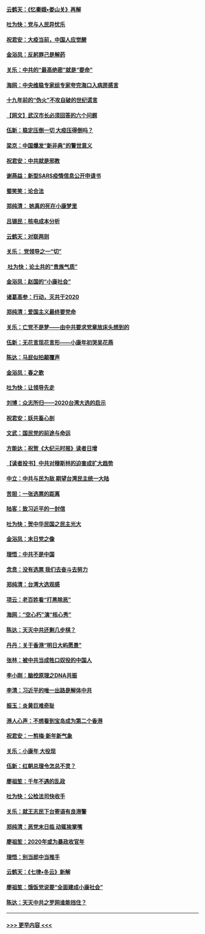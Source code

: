 #### [云鹤天：《忆秦娥▪娄山关》再解](../pages/nsc993/n11824682.md?t=01280722) 
#### [吐为快：党与人民异忧乐](../pages/nsc993/n11824660.md?t=01280722) 
#### [祝君安：大疫当前，中国人应觉醒](../pages/nsc993/n11821946.md?t=01280722) 
#### [金浴凤：反躬罪己是解药](../pages/nsc993/n11820280.md?t=01280722) 
#### [关乐：中共的“最高绝密”就是“要命”](../pages/nsc993/n11816946.md?t=01280722) 
#### [海网：中央维稳专家组专家夸完海口入病房感言](../pages/nsc993/n11815138.md?t=01280722) 
#### [十九年前的“伪火”不攻自破的世纪谎言](../pages/nsc993/n11813238.md?t=01280722) 
#### [【网文】武汉市长必须回答的六个问题](../pages/nsc993/n11813848.md?t=01280722) 
#### [伍新：稳定压倒一切 大疫压得倒吗？](../pages/nsc993/n11812634.md?t=01280722) 
#### [梁京：中国爆发“新非典”的警世意义](../pages/nsc993/n11812554.md?t=01280722) 
#### [祝君安：中共就是邪教](../pages/nsc993/n11812431.md?t=01280722) 
#### [谢燕益：新型SARS疫情信息公开申请书](../pages/nsc993/n11808840.md?t=01280722) 
#### [蜀笑笑：论合法](../pages/nsc993/n11808064.md?t=01280722) 
#### [郑纯清： 她真的死在小康梦里](../pages/nsc993/n11806623.md?t=01280722) 
#### [吕锡民：核电成本分析](../pages/nsc993/n11806284.md?t=01280722) 
#### [云鹤天：对联两则](../pages/nsc993/n11805957.md?t=01280722) 
#### [关乐： 党领导之一“切”](../pages/nsc993/n11804505.md?t=01280722) 
#### [ 吐为快：论土共的“贵族气质”](../pages/nsc993/n11804490.md?t=01280722) 
#### [金浴凤：赵国的“小康社会”](../pages/nsc993/n11804452.md?t=01280722) 
#### [诸葛高参：行动，灭共于2020](../pages/nsc993/n11804120.md?t=01280722) 
#### [郑纯清：爱国主义最终要党命](../pages/nsc993/n11802197.md?t=01280722) 
#### [关乐：亡党不是梦——由中共要求党章放床头想到的](../pages/nsc993/n11802156.md?t=01280722) 
#### [伍新：无花言现花言形——小康年初哭吴花燕](../pages/nsc993/n11800044.md?t=01280722) 
#### [陈达：马屁似拍颠覆声](../pages/nsc993/n11800010.md?t=01280722) 
#### [金浴凤：春之歌](../pages/nsc993/n11797687.md?t=01280722) 
#### [吐为快：让领导先走](../pages/nsc993/n11797512.md?t=01280722) 
#### [刘博：众志所归——2020台湾大选的启示](../pages/nsc993/n11796878.md?t=01280722) 
#### [祝君安：妖共畜心剖](../pages/nsc993/n11794273.md?t=01280722) 
#### [文武：国民党的前途与命运](../pages/nsc993/n11794198.md?t=01280722) 
#### [方能达：祝贺《大纪元时报》读者日增](../pages/nsc993/n11793807.md?t=01280722) 
#### [【读者投书】中共对穆斯林的迫害成扩大趋势](../pages/nsc993/n11791371.md?t=01280722) 
#### [中立：中共与民为敌 期望台湾民主统一大陆](../pages/nsc993/n11790392.md?t=01280722) 
#### [苦胆：一张选票的距离](../pages/nsc993/n11788914.md?t=01280722) 
#### [陆客：致习近平的一封信](../pages/nsc993/n11788867.md?t=01280722) 
#### [吐为快：贺中华民国之民主光大](../pages/nsc993/n11788618.md?t=01280722) 
#### [金浴凤：末日党之像](../pages/nsc993/n11787475.md?t=01280722) 
#### [理悟：中共不是中国](../pages/nsc993/n11787463.md?t=01280722) 
#### [念贲：没有选票  我们去奋斗去努力](../pages/nsc993/n11787398.md?t=01280722) 
#### [郑纯清：台湾大选观感](../pages/nsc993/n11786210.md?t=01280722) 
#### [项云：老百姓看“打黑除恶”](../pages/nsc993/n11785398.md?t=01280722) 
#### [海网：“空心朽”演“核心秀”](../pages/nsc993/n11783874.md?t=01280722) 
#### [陈达：天灭中共还剩几步棋？](../pages/nsc993/n11783719.md?t=01280722) 
#### [丹丹：关于香港“明日大屿愿景”](../pages/nsc993/n11783273.md?t=01280722) 
#### [张林：被中共当成牲口奴役的中国人](../pages/nsc993/n11782397.md?t=01280722) 
#### [李小刚：脑控原理之DNA共振](../pages/nsc993/n11780962.md?t=01280722) 
#### [李清：习近平的唯一出路是解体中共](../pages/nsc993/n11780866.md?t=01280722) 
#### [振玉：炎黄巨难奇耻](../pages/nsc993/n11779632.md?t=01280722) 
#### [港人心声：不想看到宝岛成为第二个香港](../pages/nsc993/n11778817.md?t=01280722) 
#### [祝君安：一剪梅‧新年新气象](../pages/nsc993/n11776340.md?t=01280722) 
#### [关乐：小康年 大役现](../pages/nsc993/n11774213.md?t=01280722) 
#### [伍新：红朝总理令怎总不灵？](../pages/nsc993/n11770813.md?t=01280722) 
#### [廖祖笙：千年不遇的乱政](../pages/nsc993/n11770373.md?t=01280722) 
#### [吐为快：公检法司快收手](../pages/nsc993/n11770359.md?t=01280722) 
#### [关乐：就王志民下台寄语有良港警](../pages/nsc993/n11769903.md?t=01280722) 
#### [郑纯清：恶党末日临 动辄挨掌嘴](../pages/nsc993/n11769356.md?t=01280722) 
#### [廖祖笙：2020年或为暴政收官年](../pages/nsc993/n11768216.md?t=01280722) 
#### [理悟：别当郎中当推手](../pages/nsc993/n11768243.md?t=01280722) 
#### [云鹤天：《七律▪冬云》新解](../pages/nsc993/n11768204.md?t=01280722) 
#### [廖祖笙：饿饭党说要“全面建成小康社会”](../pages/nsc993/n11767482.md?t=01280722) 
#### [陈达：天灭中共之罗网谁能挡住？](../pages/nsc993/n11767465.md?t=01280722) 

----
#### [ >>> 更早内容 <<< ](../indexes/nsc993-earlier.md)
